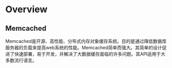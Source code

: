 # Overview
## Memcached
Memcached是开源、高性能、分布式内存对象缓存系统。目的是通过降低数据库服务器的负载来提高web系统的性能。Memcached简单而强大。其简单的设计促进了快速部署，易于开发，并解决了大数据缓存面临的许多问题。其API适用于大多数流行语言。
